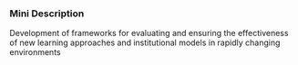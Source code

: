 ### Mini Description

Development of frameworks for evaluating and ensuring the effectiveness of new learning approaches and institutional models in rapidly changing environments

